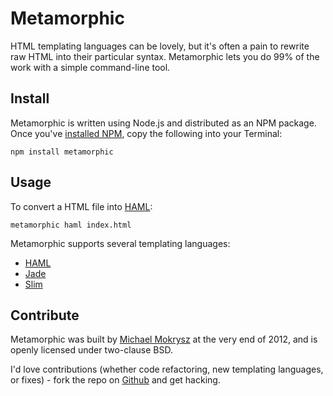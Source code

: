 # Metamorphic
HTML templating languages can be lovely, but it's often a pain to rewrite raw HTML into their particular syntax. Metamorphic lets you do 99% of the work with a simple command-line tool.

## Install
Metamorphic is written using Node.js and distributed as an NPM package. Once you've [installed NPM](http://nodejs.org/download/), copy the following into your Terminal:

`npm install metamorphic`

## Usage
To convert a HTML file into [HAML](http://haml.info):

`metamorphic haml index.html`

Metamorphic supports several templating languages:

* [HAML](http://haml.info)
* [Jade](http://jade-lang.com)
* [Slim](http://slim-lang.com)

## Contribute
Metamorphic was built by [Michael Mokrysz](https://46bit.com) at the very end of 2012, and is openly licensed under two-clause BSD.

I'd love contributions (whether code refactoring, new templating languages, or fixes) - fork the repo on [Github](https://github.com/46Bit/metamorphic) and get hacking.
